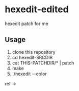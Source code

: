 # hexedit-edited
hexedit patch for me

## Usage

1. clone this repository
2. cd hexedit-SRCDIR
3. cat THIS-PATCHDIR/* | patch
4. make
5. ./hexedit --color

ref ->  

